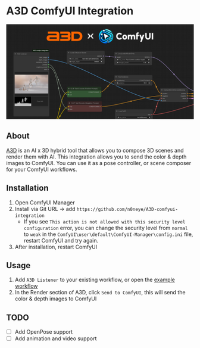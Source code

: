 # A3D ComfyUI Integration

![A3D ComfyUI Integration](./hero-image.jpg)

## About
[A3D](https://github.com/n0neye/A3D) is an AI x 3D hybrid tool that allows you to compose 3D scenes and render them with AI. This integration allows you to send the color & depth images to ComfyUI. You can use it as a pose controller, or scene composer for your ComfyUI workflows.

## Installation

1. Open ComfyUI Manager
1. Install via Git URL -> add `https://github.com/n0neye/A3D-comfyui-integration`
    - If you see `This action is not allowed with this security level configuration` error, you can change the security level from `normal` to `weak` in the `ComfyUI\user\default\ComfyUI-Manager\config.ini` file, restart ComfyUI and try again.
1. After installation, restart ComfyUI

## Usage 
1. Add `A3D Listener` to your existing workflow, or open the [example workflow](https://github.com/n0neye/A3D-comfyui-integration/blob/main/example_workflows/A3D_flux_depth_lora_example.json)
1. In the Render section of A3D, click `Send to ComfyUI`, this will send the color & depth images to ComfyUI

## TODO
- [ ] Add OpenPose support
- [ ] Add animation and video support
